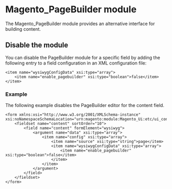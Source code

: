 # Magento_PageBuilder module

The Magento_PageBuilder module provides an alternative interface for building content.

## Disable the module

You can disable the PageBuilder module for a specific field by adding the following entry to a field configuration in an XML configuration file:

```
<item name="wysiwygConfigData" xsi:type="array">
    <item name="enable_pagebuilder" xsi:type="boolean">false</item>
</item>
```

### Example

The following example disables the PageBuilder editor for the content field.

```
<form xmlns:xsi="http://www.w3.org/2001/XMLSchema-instance" xsi:noNamespaceSchemaLocation="urn:magento:module:Magento_Ui:etc/ui_configuration.xsd">
    <fieldset name="content" sortOrder="10">
        <field name="content" formElement="wysiwyg">
            <argument name="data" xsi:type="array">
                <item name="config" xsi:type="array">
                    <item name="source" xsi:type="string">page</item>
                    <item name="wysiwygConfigData" xsi:type="array">
                        <item name="enable_pagebuilder" xsi:type="boolean">false</item>
                    </item>
                </item>
            </argument>
        </field>
    </fieldset>
</form>
```
